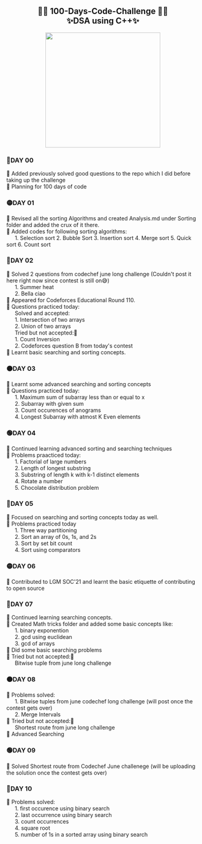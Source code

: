 <h2 align="center"> 🤩🚀 100-Days-Code-Challenge 🚀🤩 </br> ✨DSA using C++✨ </h2>
<p align="center">
<img align="center" src="https://github.com/Iamtripathisatyam/iamtripathisatyam/blob/master/Content/manufacturetocat.png" width="300"/>
</p>
<h3>🔴DAY 00</h3> 
🚀 Added previously solved good questions to the repo which I did before taking up the challenge </br>
🚀 Planning for 100 days of code </br>
<h3>🟡DAY 01</h3> 
🚀 Revised all the sorting Algorithms and created Analysis.md under Sorting folder and added the crux of it there.</br>
🚀 Added codes for following sorting algorithms:</br>
   &ensp; &ensp; 1. Selection sort 2. Bubble Sort 3. Insertion sort 4. Merge sort 5. Quick sort 6. Count sort </br>
<h3>🔵DAY 02</h3>
🚀 Solved 2 questions from codechef june long challenge (Couldn't post it here right now since contest is still on😅)</br>
&ensp; &ensp; 1. Summer heat <br>
&ensp; &ensp; 2. Bella ciao <br>
🚀 Appeared for Codeforces Educational Round 110. <br>
🚀 Questions practiced today:<br>
 &ensp; &ensp; Solved and accepted:<br>
 &ensp; &ensp; 1. Intersection of two arrays <br>
 &ensp; &ensp; 2. Union of two arrays <br>
 &ensp; &ensp; Tried but not accepted:🙁  <br>
 &ensp; &ensp; 1. Count Inversion<br>
 &ensp; &ensp; 2. Codeforces question B from today's contest<br>
🚀 Learnt basic searching and sorting concepts.<br>
<h3>🟠DAY 03</h3>
🚀 Learnt some advanced searching and sorting concepts <br>
🚀 Questions practiced today:<br>
&ensp; &ensp; 1. Maximum sum of subarray less than or equal to x <br>
&ensp; &ensp; 2. Subarray with given sum <br>
&ensp; &ensp; 3. Count occurences of anograms <br>
&ensp; &ensp; 4. Longest Subarray with atmost K Even elements <br>
<h3>🟢DAY 04</h3>
🚀 Continued learning advanced sorting and searching techniques <br>
🚀 Problems praacticed today: <br>
&ensp; &ensp; 1. Factorial of large numbers <br>
&ensp; &ensp; 2. Length of longest substring <br>
&ensp; &ensp; 3. Substring of length k with k-1 distinct elements <br>
&ensp; &ensp; 4. Rotate a number <br>
&ensp; &ensp; 5. Chocolate distribution problem <br>
<h3>🔴DAY 05</h3>
🚀 Focused on searching and sorting concepts today as well. <br>
🚀 Problems practiced today <br>
&ensp; &ensp; 1. Three way partitioning <br>
&ensp; &ensp; 2. Sort an array of 0s, 1s, and 2s <br>
&ensp; &ensp; 3. Sort by set bit count <br>
&ensp; &ensp; 4. Sort using comparators <br>
<h3>🟡DAY 06</h3> 
🚀 Contributed to LGM SOC'21 and learnt the basic etiquette of contributing to open source <br>
<h3>🔵DAY 07</h3>
🚀 Continued learning searching concepts. <br>
🚀 Created Math tricks folder and added some basic concepts like: <br>
&ensp; &ensp; 1. binary exponention <br>
&ensp; &ensp; 2. gcd using euclidean <br>
&ensp; &ensp; 3. gcd of arrays <br>
🚀 Did some basic searching problems <br>
🚀 Tried but not accepted:🙁  <br>
&ensp; &ensp; Bitwise tuple from june long challenge <br>
<h3>🟠DAY 08</h3>
🚀 Problems solved: <br>
&ensp; &ensp; 1. Bitwise tuples from june codechef long challenge (will post once the contest gets over) <br>
&ensp; &ensp; 2. Merge Intervals <br>
🚀 Tried but not accepted:🙁  <br>
&ensp; &ensp; Shortest route from june long challenge <br>
🚀 Advanced Searching <br>
<h3>🟢DAY 09</h3>
🚀 Solved Shortest route from Codechef June challenege (will be uploading the solution once the contest gets over)
<h3>🔴DAY 10</h3>
🚀 Problems solved: <br>
&ensp; &ensp; 1. first occurence using binary search <br>
&ensp; &ensp; 2. last occurrence using binary search <br>
&ensp; &ensp; 3. count occurrences <br>
&ensp; &ensp; 4. square root <br>
&ensp; &ensp; 5. number of 1s in a sorted array using binary search
